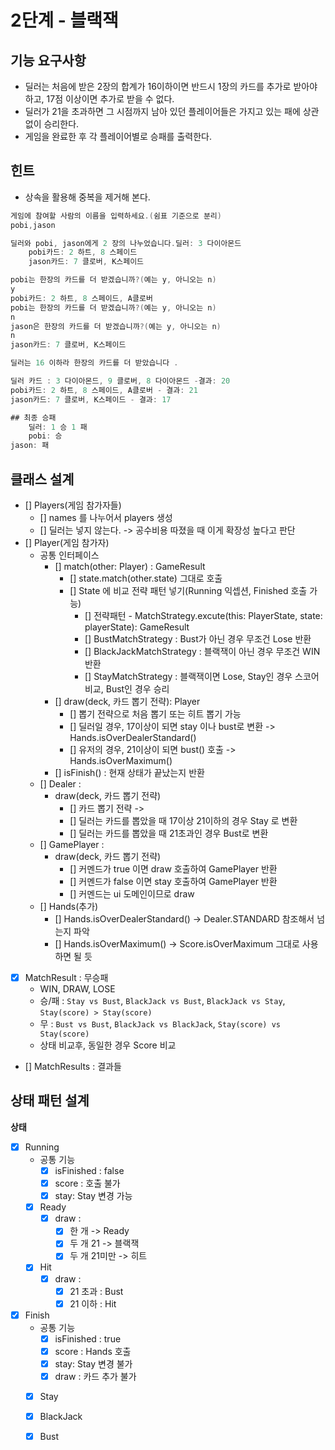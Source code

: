 # 2단계 - 블랙잭

## 기능 요구사항

* 딜러는 처음에 받은 2장의 합계가 16이하이면 반드시 1장의 카드를 추가로 받아야 하고, 17점 이상이면 추가로 받을 수 없다.
* 딜러가 21을 초과하면 그 시점까지 남아 있던 플레이어들은 가지고 있는 패에 상관 없이 승리한다.
* 게임을 완료한 후 각 플레이어별로 승패를 출력한다.

## 힌트

* 상속을 활용해 중복을 제거해 본다.

```kotlin
게임에 참여할 사람의 이름을 입력하세요.(쉼표 기준으로 분리)
pobi,jason

딜러와 pobi, jason에게 2 장의 나누었습니다.딜러: 3 다이아몬드
    pobi카드: 2 하트, 8 스페이드
    jason카드: 7 클로버, K스페이드

pobi는 한장의 카드를 더 받겠습니까?(예는 y, 아니오는 n)
y
pobi카드: 2 하트, 8 스페이드, A클로버
pobi는 한장의 카드를 더 받겠습니까?(예는 y, 아니오는 n)
n
jason은 한장의 카드를 더 받겠습니까?(예는 y, 아니오는 n)
n
jason카드: 7 클로버, K스페이드

딜러는 16 이하라 한장의 카드를 더 받았습니다 .

딜러 카드 : 3 다이아몬드, 9 클로버, 8 다이아몬드 -결과: 20
pobi카드: 2 하트, 8 스페이드, A클로버 - 결과: 21
jason카드: 7 클로버, K스페이드 - 결과: 17

## 최종 승패
    딜러: 1 승 1 패
    pobi: 승
jason: 패
```

## 클래스 설계

* [] Players(게임 참가자들)
    * [] names 를 나누어서 players 생성  
    * [] 딜러는 넣지 않는다. -> 공수비용 따졌을 때 이게 확장성 높다고 판단    
* [] Player(게임 참가자)
    * 공통 인터페이스
        * [] match(other: Player) : GameResult
            * [] state.match(other.state) 그대로 호출 
            * [] State 에 비교 전략 패턴 넣기(Running 익셉션, Finished 호출 가능)
                * [] 전략패턴 - MatchStrategy.excute(this: PlayerState, state: playerState): GameResult
                * [] BustMatchStrategy : Bust가 아닌 경우 무조건 Lose 반환 
                * [] BlackJackMatchStrategy : 블랙잭이 아닌 경우 무조건 WIN 반환 
                * [] StayMatchStrategy : 블랙잭이면 Lose, Stay인 경우 스코어 비교, Bust인 경우 승리  
        * [] draw(deck, 카드 뽑기 전략): Player
            * [] 뽑기 전략으로 처음 뽑기 또는 히트 뽑기 가능
            * [] 딜러일 경우, 17이상이 되면 stay 이나 bust로 변환 -> Hands.isOverDealerStandard()
            * [] 유저의 경우, 21이상이 되면 bust() 호출 -> Hands.isOverMaximum()
        * [] isFinish() : 현재 상태가 끝났는지 반환
    * [] Dealer :
        * draw(deck, 카드 뽑기 전략)
            * [] 카드 뽑기 전략 ->
            * [] 딜러는 카드를 뽑았을 때 17이상 21이하의 경우 Stay 로 변환
            * [] 딜러는 카드를 뽑았을 때 21초과인 경우 Bust로 변환
    * [] GamePlayer :
        * draw(deck, 카드 뽑기 전략)
            * [] 커멘드가 true 이면 draw 호출하여 GamePlayer 반환
            * [] 커멘드가 false 이면 stay 호출하여 GamePlayer 반환
            * [] 커멘드는 ui 도메인이므로 draw
    * [] Hands(추가)
        * [] Hands.isOverDealerStandard() -> Dealer.STANDARD 참조해서 넘는지 파악
        * [] Hands.isOverMaximum() -> Score.isOverMaximum 그대로 사용하면 될 듯
* [x] MatchResult : 무승패
    * WIN, DRAW, LOSE
    * 승/패 : `Stay vs Bust`, `BlackJack vs Bust`, `BlackJack vs Stay`, `Stay(score) > Stay(score)`
    * 무 : `Bust vs Bust`, `BlackJack vs BlackJack`, `Stay(score) vs Stay(score)`
    * 상태 비교후, 동일한 경우 Score 비교  
* [] MatchResults : 결과들

    
## 상태 패턴 설계

**상태**

* [x] Running
    * 공통 기능
        * [x] isFinished : false
        * [x] score : 호출 불가
        * [x] stay: Stay 변경 가능
    * [x] Ready
        * [x] draw :
            * [x] 한 개 -> Ready
            * [x] 두 개 21 -> 블랙잭
            * [x] 두 개 21미만 -> 히트
    * [x] Hit
        * [x] draw :
            * [x] 21 초과 : Bust
            * [x] 21 이하 : Hit
* [x] Finish
    * 공통 기능
        * [x] isFinished : true
        * [x] score : Hands 호출
        * [x] stay: Stay 변경 불가
        * [x] draw : 카드 추가 불가
    * [x] Stay
    * [x] BlackJack
    * [x] Bust
    

